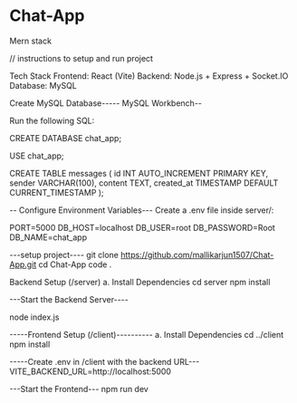 # Chat-App
Mern stack 

// instructions to setup and run project

 
  Tech Stack
Frontend: React (Vite)
Backend: Node.js + Express + Socket.IO
Database: MySQL


Create MySQL Database-----
MySQL Workbench--

Run the following SQL:

CREATE DATABASE chat_app;

USE chat_app;

CREATE TABLE messages (
  id INT AUTO_INCREMENT PRIMARY KEY,
  sender VARCHAR(100),
  content TEXT,
  created_at TIMESTAMP DEFAULT CURRENT_TIMESTAMP
);

-- Configure Environment Variables---
Create a .env file inside server/:

PORT=5000
DB_HOST=localhost
DB_USER=root
DB_PASSWORD=Root
DB_NAME=chat_app

---setup project----
git clone https://github.com/mallikarjun1507/Chat-App.git
cd Chat-App
code .

Backend Setup (/server)
a. Install Dependencies
cd server
npm install

---Start the Backend Server----

node index.js


-----Frontend Setup (/client)----------
a. Install Dependencies
cd ../client
npm install

-----Create .env in /client with the backend URL---
VITE_BACKEND_URL=http://localhost:5000

---Start the Frontend---
npm run dev
